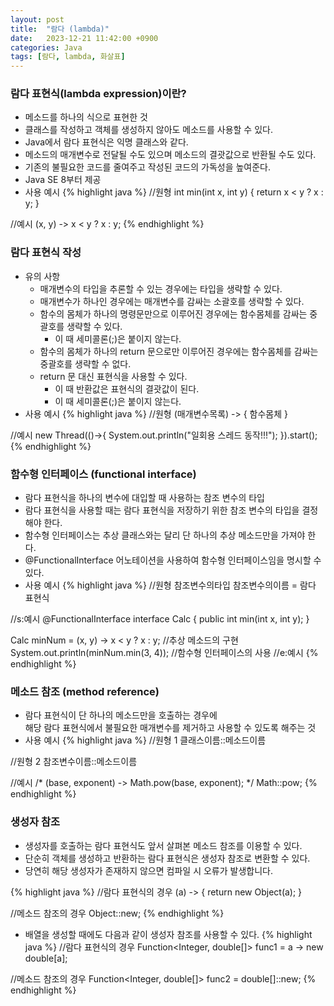 ```yaml
---
layout: post
title:  "람다 (lambda)"
date:   2023-12-21 11:42:00 +0900
categories: Java
tags: [람다, lambda, 화살표]
---
```


### 람다 표현식(lambda expression)이란?

- 메소드를 하나의 식으로 표현한 것
- 클래스를 작성하고 객체를 생성하지 않아도 메소드를 사용할 수 있다.
- Java에서 람다 표현식은 익명 클래스와 같다.
- 메소드의 매개변수로 전달될 수도 있으며 메소드의 결괏값으로 반환될 수도 있다.
- 기존의 불필요한 코드를 줄여주고 작성된 코드의 가독성을 높여준다.
- Java SE 8부터 제공
- 사용 예시
{% highlight java %}
//원형
int min(int x, int y) {
    return x < y ? x : y;
}

//예시
(x, y) -> x < y ? x : y;
{% endhighlight %}

### 람다 표현식 작성

- 유의 사항
    - 매개변수의 타입을 추론할 수 있는 경우에는 타입을 생략할 수 있다.
    - 매개변수가 하나인 경우에는 매개변수를 감싸는 소괄호를 생략할 수 있다.
    - 함수의 몸체가 하나의 명령문만으로 이루어진 경우에는 함수몸체를 감싸는 중괄호를 생략할 수 있다.
        - 이 때 세미콜론(;)은 붙이지 않는다.
    - 함수의 몸체가 하나의 return 문으로만 이루어진 경우에는 함수몸체를 감싸는 중괄호를 생략할 수 없다.
    - return 문 대신 표현식을 사용할 수 있다.
        - 이 때 반환값은 표현식의 결괏값이 된다.
        - 이 때 세미콜론(;)은 붙이지 않는다.
- 사용 예시
{% highlight java %}
//원형
(매개변수목록) -> { 함수몸체 }

//예시
new Thread(()->{
    System.out.println("일회용 스레드 동작!!!");
}).start();
{% endhighlight %}

### 함수형 인터페이스 (functional interface)

- 람다 표현식을 하나의 변수에 대입할 때 사용하는 참조 변수의 타입
- 람다 표현식을 사용할 때는 람다 표현식을 저장하기 위한 참조 변수의 타입을 결정해야 한다.
- 함수형 인터페이스는 추상 클래스와는 달리 단 하나의 추상 메소드만을 가져야 한다.
- @FunctionalInterface 어노테이션을 사용하여 함수형 인터페이스임을 명시할 수 있다.
- 사용 예시
{% highlight java %}
//원형
참조변수의타입 참조변수의이름 = 람다 표현식

//s:예시
@FunctionalInterface
interface Calc {
    public int min(int x, int y);
}

Calc minNum = (x, y) -> x < y ? x : y; //추상 메소드의 구현
System.out.println(minNum.min(3, 4));  //함수형 인터페이스의 사용
//e:예시
{% endhighlight %}

### 메소드 참조 (method reference)

- 람다 표현식이 단 하나의 메소드만을 호출하는 경우에  
해당 람다 표현식에서 불필요한 매개변수를 제거하고 사용할 수 있도록 해주는 것
- 사용 예시
{% highlight java %}
//원형 1
클래스이름::메소드이름

//원형 2
참조변수이름::메소드이름

//예시
/*
    (base, exponent) -> Math.pow(base, exponent);
*/
Math::pow;
{% endhighlight %}

### 생성자 참조

- 생성자를 호출하는 람다 표현식도 앞서 살펴본 메소드 참조를 이용할 수 있다.
- 단순히 객체를 생성하고 반환하는 람다 표현식은 생성자 참조로 변환할 수 있다.
- 당연히 해당 생성자가 존재하지 않으면 컴파일 시 오류가 발생합니다.

{% highlight java %}
//람다 표현식의 경우
(a) -> { return new Object(a); }

//메소드 참조의 경우
Object::new;
{% endhighlight %}

- 배열을 생성할 때에도 다음과 같이 생성자 참조를 사용할 수 있다.
{% highlight java %}
//람다 표현식의 경우
Function<Integer, double[]> func1 = a -> new double[a];

//메소드 참조의 경우
Function<Integer, double[]> func2 = double[]::new;
{% endhighlight %}

